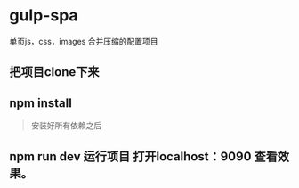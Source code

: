 # gulp-spa
单页js，css，images 合并压缩的配置项目

## 把项目clone下来 
## npm install
> 安装好所有依赖之后
## npm run dev 运行项目 打开localhost：9090 查看效果。
